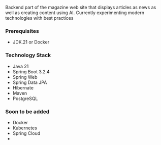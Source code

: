 Backend part of the magazine web site that displays articles as news as well as creating content using AI. Currently experimenting modern technologies with best practices

<h3>Prerequisites</h3>

<ul>
<li>JDK.21 or Docker</li>
</ul>

<h3>Technology Stack</h3>

<ul>
<li>Java 21</li>
<li>Spring Boot 3.2.4</li>
<li>Spring Web</li>
<li>Spring Data JPA</li>
<li>Hibernate</li>
<li>Maven</li>
<li>PostgreSQL</li>
</ul>

### Soon to be added

<ul>
<li>Docker</li>
<li>Kubernetes</li>
<li>Spring Cloud</li>
<li></li>
</ul>
